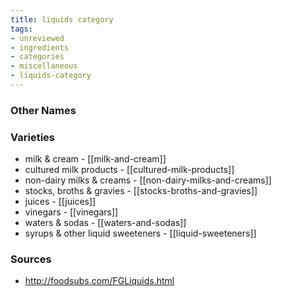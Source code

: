 ```yaml
---
title: liquids category
tags:
- unreviewed
- ingredients
- categories
- miscellaneous
- liquids-category
---
```



### Other Names


### Varieties

* milk & cream - [[milk-and-cream]]
* cultured milk products - [[cultured-milk-products]]
* non-dairy milks & creams - [[non-dairy-milks-and-creams]]
* stocks, broths & gravies - [[stocks-broths-and-gravies]]
* juices - [[juices]]
* vinegars - [[vinegars]]
* waters & sodas - [[waters-and-sodas]]
* syrups & other liquid sweeteners - [[liquid-sweeteners]]

### Sources
* http://foodsubs.com/FGLiquids.html
